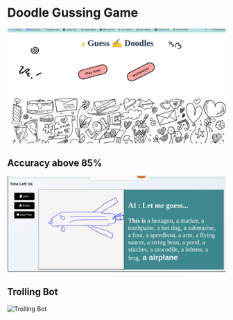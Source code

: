 # Doodle Gussing Game
![Desktop Calculator Screenshot](./public/img/sc.png)


## Accuracy above 85%
![Ml model Prediction](./public/img/sc3.png)

## Trolling Bot
![Trolling Bot](./public/img/sc5.png)

